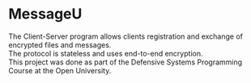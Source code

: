 # MessageU
The Client-Server program allows clients registration and exchange of encrypted files and messages.  
The protocol is stateless and uses end-to-end encryption.   
This project was done as part of the Defensive Systems Programming Course at the Open University.
